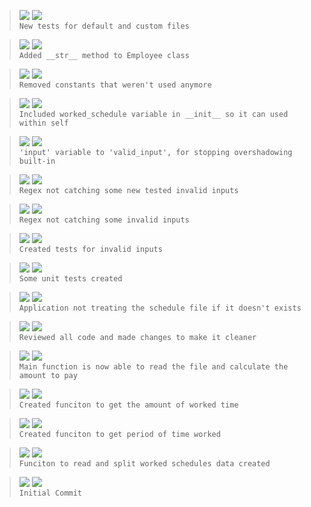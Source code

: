 > ![](https://img.shields.io/badge/Jun_13,_2022-black) ![](https://img.shields.io/badge/v0.9.0-FEAT-blue)  
> `New tests for default and custom files`

> ![](https://img.shields.io/badge/Jun_13,_2022-black) ![](https://img.shields.io/badge/v0.8.0-FEAT-blue)  
> `Added __str__ method to Employee class`

> ![](https://img.shields.io/badge/Jun_13,_2022-black) ![](https://img.shields.io/badge/v0.7.5-REFACTOR-red)  
> `Removed constants that weren't used anymore`

> ![](https://img.shields.io/badge/Jun_13,_2022-black) ![](https://img.shields.io/badge/v0.7.4-REFACTOR-red)  
> `Included worked_schedule variable in __init__ so it can used within self`

> ![](https://img.shields.io/badge/Jun_13,_2022-black) ![](https://img.shields.io/badge/v0.7.3-REFACTOR-red)  
> `'input' variable to 'valid_input', for stopping overshadowing built-in`

> ![](https://img.shields.io/badge/Jun_13,_2022-black) ![](https://img.shields.io/badge/v0.7.2-FIX-green)  
> `Regex not catching some new tested invalid inputs`

> ![](https://img.shields.io/badge/Jun_10,_2022-black) ![](https://img.shields.io/badge/v0.7.1-FIX-green)  
> `Regex not catching some invalid inputs`
 
> ![](https://img.shields.io/badge/Jun_10,_2022-black) ![](https://img.shields.io/badge/v0.7.0-FEAT-blue)  
> `Created tests for invalid inputs`

> ![](https://img.shields.io/badge/Jun_08,_2022-black) ![](https://img.shields.io/badge/v0.6.0-FEAT-blue)  
> `Some unit tests created`

> ![](https://img.shields.io/badge/Jun_08,_2022-black) ![](https://img.shields.io/badge/v0.5.2-FIX-green)  
> `Application not treating the schedule file if it doesn't exists`

> ![](https://img.shields.io/badge/Jun_08,_2022-black) ![](https://img.shields.io/badge/v0.5.1-REFACTOR-red)  
> `Reviewed all code and made changes to make it cleaner`

> ![](https://img.shields.io/badge/Jun_07,_2022-black) ![](https://img.shields.io/badge/v0.5.0-FEAT-blue)  
> `Main function is now able to read the file and calculate the amount to pay`

> ![](https://img.shields.io/badge/Jun_07,_2022-black) ![](https://img.shields.io/badge/v0.4.0-FEAT-blue)  
> `Created funciton to get the amount of worked time`

> ![](https://img.shields.io/badge/Jun_07,_2022-black) ![](https://img.shields.io/badge/v0.3.0-FEAT-blue)  
> `Created funciton to get period of time worked`

> ![](https://img.shields.io/badge/Jun_07,_2022-black) ![](https://img.shields.io/badge/v0.2.0-FEAT-blue)  
> `Funciton to read and split worked schedules data created`

> ![](https://img.shields.io/badge/Jun_07,_2022-black) ![](https://img.shields.io/badge/v0.1.0-FEAT-blue)  
> `Initial Commit`
